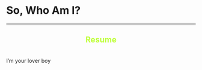 <h1>So, Who Am I?</h1>

----

<font color=#C0FF3E><h2 align="center">Resume</h2></font>

<br>
I’m your lover boy
